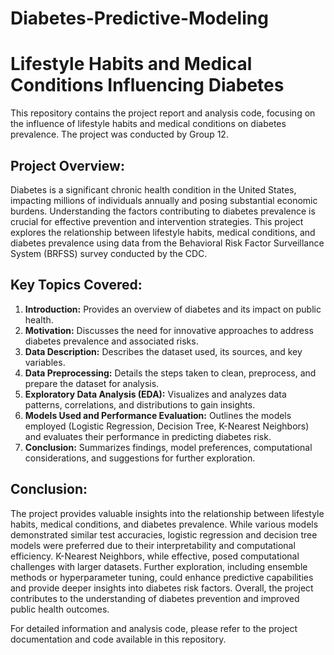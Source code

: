 # Diabetes-Predictive-Modeling

# Lifestyle Habits and Medical Conditions Influencing Diabetes

This repository contains the project report and analysis code, focusing on the influence of lifestyle habits and medical conditions on diabetes prevalence. The project was conducted by Group 12.

## Project Overview:

Diabetes is a significant chronic health condition in the United States, impacting millions of individuals annually and posing substantial economic burdens. Understanding the factors contributing to diabetes prevalence is crucial for effective prevention and intervention strategies. This project explores the relationship between lifestyle habits, medical conditions, and diabetes prevalence using data from the Behavioral Risk Factor Surveillance System (BRFSS) survey conducted by the CDC.

## Key Topics Covered:

1. **Introduction:** Provides an overview of diabetes and its impact on public health.
2. **Motivation:** Discusses the need for innovative approaches to address diabetes prevalence and associated risks.
3. **Data Description:** Describes the dataset used, its sources, and key variables.
4. **Data Preprocessing:** Details the steps taken to clean, preprocess, and prepare the dataset for analysis.
5. **Exploratory Data Analysis (EDA):** Visualizes and analyzes data patterns, correlations, and distributions to gain insights.
6. **Models Used and Performance Evaluation:** Outlines the models employed (Logistic Regression, Decision Tree, K-Nearest Neighbors) and evaluates their performance in predicting diabetes risk.
7. **Conclusion:** Summarizes findings, model preferences, computational considerations, and suggestions for further exploration.

## Conclusion:

The project provides valuable insights into the relationship between lifestyle habits, medical conditions, and diabetes prevalence. While various models demonstrated similar test accuracies, logistic regression and decision tree models were preferred due to their interpretability and computational efficiency. K-Nearest Neighbors, while effective, posed computational challenges with larger datasets. Further exploration, including ensemble methods or hyperparameter tuning, could enhance predictive capabilities and provide deeper insights into diabetes risk factors. Overall, the project contributes to the understanding of diabetes prevention and improved public health outcomes.

For detailed information and analysis code, please refer to the project documentation and code available in this repository.
